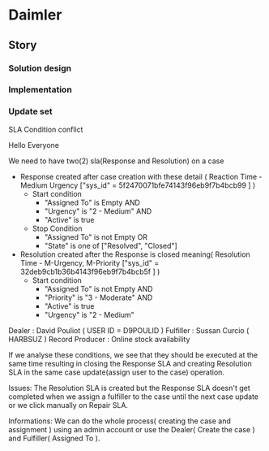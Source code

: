 # Daimler

## Story

### Solution design

### Implementation

### Update set

SLA Condition conflict


Hello Everyone

We need to have two(2) sla(Response and Resolution) on a case
- Response created after case creation with these detail ( Reaction Time - Medium Urgency ["sys_id" = 5f2470071bfe74143f96eb9f7b4bcb99 ] )
	- Start condition
		- "Assigned To" is Empty AND
		- "Urgency" is "2 - Medium" AND
		- "Active" is true
	- Stop Condition
		- "Assigned To" is not Empty OR
		- "State" is one of ["Resolved", "Closed"]
- Resolution created after the Response is closed meaning( Resolution Time - M-Urgency, M-Priority ["sys_id" = 32deb9cb1b36b4143f96eb9f7b4bcb5f ] )
	- Start condition
		- "Assigned To" is not Empty AND
		- "Priority" is "3 - Moderate" AND
		- "Active" is true
		- "Urgency" is "2 - Medium"

Dealer : David Pouliot ( USER ID = D9POULID )
Fulfiller : Sussan Curcio ( HARBSUZ )
Record Producer : Online stock availability

If we analyse these conditions, we see that they should be executed at the same time resulting in closing the Response SLA and creating Resolution SLA in the same case update(assign user to the case) operation. 

Issues:
The Resolution SLA is created but the Response SLA doesn't get completed when we assign a fulfiller to the case until the next case update or we click manually on Repair SLA.

Informations:
We can do the whole process( creating the case and assignment ) using an admin account or use the Dealer( Create the case ) and Fulfiller( Assigned To ).